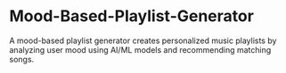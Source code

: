 # Mood-Based-Playlist-Generator
A mood-based playlist generator creates personalized music playlists by analyzing user mood using AI/ML models and recommending matching songs.
